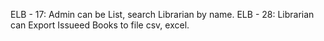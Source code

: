 
ELB - 17: Admin can be List, search Librarian by name.
ELB - 28: Librarian can Export Issueed Books to file csv, excel.
